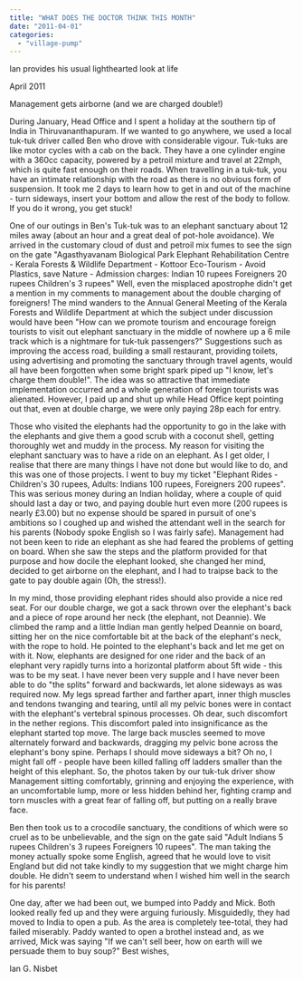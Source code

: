 ```yaml
---
title: "WHAT DOES THE DOCTOR THINK THIS MONTH"
date: "2011-04-01"
categories: 
  - "village-pump"
---
```


Ian provides his usual lighthearted look at life

April 2011

Management gets airborne (and we are charged double!)

During January, Head Office and I spent a holiday at the southern tip of India in Thiruvananthapuram. If we wanted to go anywhere, we used a local tuk-tuk driver called Ben who drove with considerable vigour. Tuk-tuks are like motor cycles with a cab on the back. They have a one cylinder engine with a 360cc capacity, powered by a petroil mixture and travel at 22mph, which is quite fast enough on their roads. When travelling in a tuk-tuk, you have an intimate relationship with the road as there is no obvious form of suspension. It took me 2 days to learn how to get in and out of the machine - turn sideways, insert your bottom and allow the rest of the body to follow. If you do it wrong, you get stuck!

One of our outings in Ben's Tuk-tuk was to an elephant sanctuary about 12 miles away (about an hour and a great deal of pot-hole avoidance). We arrived in the customary cloud of dust and petroil mix fumes to see the sign on the gate "Agasthyavanam Biological Park Elephant Rehabilitation Centre - Kerala Forests & Wildlife Department - Kottoor Eco-Tourism - Avoid Plastics, save Nature - Admission charges: Indian 10 rupees Foreigners 20 rupees Children's 3 rupees" Well, even the misplaced apostrophe didn't get a mention in my comments to management about the double charging of foreigners! The mind wanders to the Annual General Meeting of the Kerala Forests and Wildlife Department at which the subject under discussion would have been "How can we promote tourism and encourage foreign tourists to visit out elephant sanctuary in the middle of nowhere up a 6 mile track which is a nightmare for tuk-tuk passengers?" Suggestions such as improving the access road, building a small restaurant, providing toilets, using advertising and promoting the sanctuary through travel agents, would all have been forgotten when some bright spark piped up "I know, let's charge them double!". The idea was so attractive that immediate implementation occurred and a whole generation of foreign tourists was alienated. However, I paid up and shut up while Head Office kept pointing out that, even at double charge, we were only paying 28p each for entry.

Those who visited the elephants had the opportunity to go in the lake with the elephants and give them a good scrub with a coconut shell, getting thoroughly wet and muddy in the process. My reason for visiting the elephant sanctuary was to have a ride on an elephant. As I get older, I realise that there are many things I have not done but would like to do, and this was one of those projects. I went to buy my ticket "Elephant Rides - Children's 30 rupees, Adults: Indians 100 rupees, Foreigners 200 rupees". This was serious money during an Indian holiday, where a couple of quid should last a day or two, and paying double hurt even more (200 rupees is nearly £3.00) but no expense should be spared in pursuit of one's ambitions so I coughed up and wished the attendant well in the search for his parents (Nobody spoke English so I was fairly safe). Management had not been keen to ride an elephant as she had feared the problems of getting on board. When she saw the steps and the platform provided for that purpose and how docile the elephant looked, she changed her mind, decided to get airborne on the elephant, and I had to traipse back to the gate to pay double again (Oh, the stress!).

In my mind, those providing elephant rides should also provide a nice red seat. For our double charge, we got a sack thrown over the elephant's back and a piece of rope around her neck (the elephant, not Deannie). We climbed the ramp and a little Indian man gently helped Deannie on board, sitting her on the nice comfortable bit at the back of the elephant's neck, with the rope to hold. He pointed to the elephant's back and let me get on with it. Now, elephants are designed for one rider and the back of an elephant very rapidly turns into a horizontal platform about 5ft wide - this was to be my seat. I have never been very supple and I have never been able to do "the splits" forward and backwards, let alone sideways as was required now. My legs spread farther and farther apart, inner thigh muscles and tendons twanging and tearing, until all my pelvic bones were in contact with the elephant's vertebral spinous processes. Oh dear, such discomfort in the nether regions. This discomfort paled into insignificance as the elephant started top move. The large back muscles seemed to move alternately forward and backwards, dragging my pelvic bone across the elephant's bony spine. Perhaps I should move sideways a bit? Oh no, I might fall off - people have been killed falling off ladders smaller than the height of this elephant. So, the photos taken by our tuk-tuk driver show Management sitting comfortably, grinning and enjoying the experience, with an uncomfortable lump, more or less hidden behind her, fighting cramp and torn muscles with a great fear of falling off, but putting on a really brave face.

Ben then took us to a crocodile sanctuary, the conditions of which were so cruel as to be unbelievable, and the sign on the gate said "Adult Indians 5 rupees Children's 3 rupees Foreigners 10 rupees". The man taking the money actually spoke some English, agreed that he would love to visit England but did not take kindly to my suggestion that we might charge him double. He didn't seem to understand when I wished him well in the search for his parents!

One day, after we had been out, we bumped into Paddy and Mick. Both looked really fed up and they were arguing furiously. Misguidedly, they had moved to India to open a pub. As the area is completely tee-total, they had failed miserably. Paddy wanted to open a brothel instead and, as we arrived, Mick was saying "If we can't sell beer, how on earth will we persuade them to buy soup?" Best wishes,

Ian G. Nisbet
